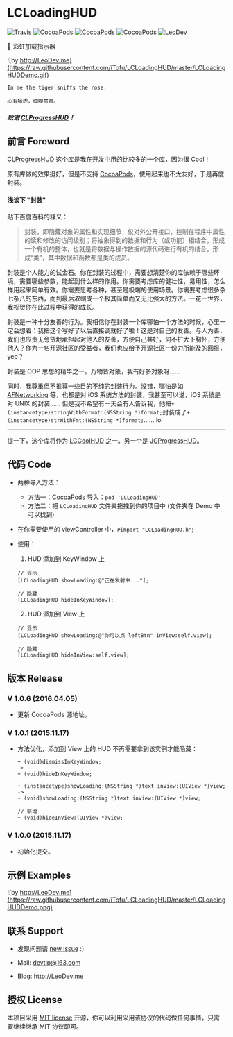 # LCLoadingHUD

[![Travis](https://img.shields.io/travis/iTofu/LCLoadingHUD.svg?style=flat)](https://travis-ci.org/iTofu/LCLoadingHUD)
[![CocoaPods](https://img.shields.io/cocoapods/v/LCLoadingHUD.svg)](http://cocoadocs.org/docsets/LCLoadingHUD)
[![CocoaPods](https://img.shields.io/cocoapods/l/LCLoadingHUD.svg)](https://raw.githubusercontent.com/iTofu/LCLoadingHUD/master/LICENSE)
[![CocoaPods](https://img.shields.io/cocoapods/p/LCLoadingHUD.svg)](http://cocoadocs.org/docsets/LCLoadingHUD)
[![LeoDev](https://img.shields.io/badge/blog-LeoDev.me-brightgreen.svg)](http://leodev.me)

🌈 彩虹加载指示器


![by http://LeoDev.me](https://raw.githubusercontent.com/iTofu/LCLoadingHUD/master/LCLoadingHUDDemo.gif)

````
In me the tiger sniffs the rose.

心有猛虎，细嗅蔷薇。
````

##### 致谢 [CLProgressHUD](https://github.com/cleexiang/CLProgressHUD)！


## 前言 Foreword

[CLProgressHUD](https://github.com/cleexiang/CLProgressHUD) 这个库是我在开发中用的比较多的一个库，因为很 Cool！

原有库做的效果挺好，但是不支持 [CocoaPods](https://cocoapods.org/)，使用起来也不太友好，于是再度封装。


#### 浅谈下 "封装"

贴下百度百科的释义：
> 封装，即隐藏对象的属性和实现细节，仅对外公开接口，控制在程序中属性的读和修改的访问级别；将抽象得到的数据和行为（或功能）相结合，形成一个有机的整体，也就是将数据与操作数据的源代码进行有机的结合，形成“类”，其中数据和函数都是类的成员。

封装是个人能力的试金石。你在封装的过程中，需要想清楚你的库依赖于哪些环境，需要哪些参数，能起到什么样的作用。你需要考虑库的健壮性，易用性，怎么样用起来简单有效。你需要思考各种，甚至是极端的使用场景。你需要考虑很多杂七杂八的东西，而到最后浓缩成一个极其简单而又无比强大的方法。一花一世界，我祝贺你在此过程中获得的成长。

封装是一种十分友善的行为。我相信你在封装一个库哪怕一个方法的时候，心里一定会想着：我把这个写好了以后直接调就好了啦！这是对自己的友善。与人为善，我们也应责无旁贷地承担起对他人的友善，方便自己甚好，何不扩大下胸怀，方便他人？作为一名开源社区的受益者，我们也应给予开源社区一份力所能及的回报，yep？

封装是 OOP 思想的精华之一。万物皆对象，我有好多对象呀……

同时，我尊重但不推荐一些目的不纯的封装行为。没错，哪怕是如 [AFNetworking](https://github.com/AFNetworking/AFNetworking) 等，也都是对 iOS 系统方法的封装，我甚至可以说，iOS 系统是对 UNIX 的封装…… 但是我不希望有一天会有人告诉我，他把`+ (instancetype)stringWithFormat:(NSString *)format;`封装成了`+ (instancetype)strWithFmt:(NSString *)format;`…… lol

---

提一下，这个库将作为 [LCCoolHUD](https://github.com/iTofu/LCCoolHUD) 之一。另一个是 [JGProgressHUD](https://github.com/JonasGessner/JGProgressHUD)。



## 代码 Code

* 两种导入方法：
  - 方法一：[CocoaPods](https://cocoapods.org/) 导入：`pod 'LCLoadingHUD'`
  - 方法二：把 `LCLoadingHUD` 文件夹拖拽到你的项目中 (文件夹在 Demo 中可以找到)

* 在你需要使用的 viewController 中，`#import "LCLoadingHUD.h"`;

* 使用：

  1. HUD 添加到 KeyWindow 上

    ````objc
    // 显示
    [LCLoadingHUD showLoading:@"正在发射中..."];

    // 隐藏
    [LCLoadingHUD hideInKeyWindow];
    ````

  2. HUD 添加到 View 上

    ````objc
    // 显示
    [LCLoadingHUD showLoading:@"你可以点 leftBtn" inView:self.view];

    // 隐藏
    [LCLoadingHUD hideInView:self.view];
    ````



## 版本 Release

### V 1.0.6 (2016.04.05)

* 更新 CocoaPods 源地址。


### V 1.0.1 (2015.11.17)

* 方法优化，添加到 View 上的 HUD 不再需要拿到该实例才能隐藏：

    ````objc
    + (void)dismissInKeyWindow;
    ->
    + (void)hideInKeyWindow;
    
    + (instancetype)showLoading:(NSString *)text inView:(UIView *)view;
    ->
    + (void)showLoading:(NSString *)text inView:(UIView *)view;

    // 新增
    + (void)hideInView:(UIView *)view;
    ````



### V 1.0.0 (2015.11.17)

* 初始化提交。



## 示例 Examples

![by http://LeoDev.me](https://raw.githubusercontent.com/iTofu/LCLoadingHUD/master/LCLoadingHUDDemo.png)



## 联系 Support

* 发现问题请 [new issue](https://github.com/iTofu/LCLoadingHUD/issues/new) :)

* Mail: devtip@163.com

* Blog: http://LeoDev.me



## 授权 License

本项目采用 [MIT license](http://opensource.org/licenses/MIT) 开源，你可以利用采用该协议的代码做任何事情，只需要继续继承 MIT 协议即可。
